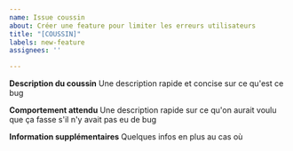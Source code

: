 ```yaml
---
name: Issue coussin
about: Créer une feature pour limiter les erreurs utilisateurs
title: "[COUSSIN]"
labels: new-feature
assignees: ''

---
```


**Description du coussin**
Une description rapide et concise sur ce qu'est ce bug

**Comportement attendu**
Une description rapide sur ce qu'on aurait voulu que ça fasse s'il n'y avait pas eu de bug

**Information supplémentaires**
Quelques infos en plus au cas où
